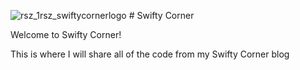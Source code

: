 ![rsz_1rsz_swiftycornerlogo](https://user-images.githubusercontent.com/46538248/229300129-a3b4c23a-7102-4cf9-ad93-130e8cd77f0c.png) # Swifty Corner 

Welcome to Swifty Corner! 

This is where I will share all of the code from my Swifty Corner blog
